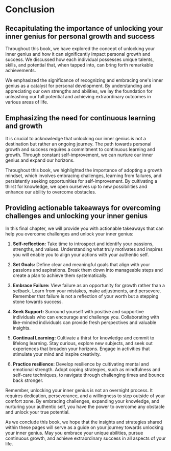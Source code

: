 # Conclusion

Recapitulating the importance of unlocking your inner genius for personal growth and success
--------------------------------------------------------------------------------------------

Throughout this book, we have explored the concept of unlocking your inner genius and how it can significantly impact personal growth and success. We discussed how each individual possesses unique talents, skills, and potential that, when tapped into, can bring forth remarkable achievements.

We emphasized the significance of recognizing and embracing one's inner genius as a catalyst for personal development. By understanding and appreciating our own strengths and abilities, we lay the foundation for unleashing our full potential and achieving extraordinary outcomes in various areas of life.

Emphasizing the need for continuous learning and growth
-------------------------------------------------------

It is crucial to acknowledge that unlocking our inner genius is not a destination but rather an ongoing journey. The path towards personal growth and success requires a commitment to continuous learning and growth. Through constant self-improvement, we can nurture our inner genius and expand our horizons.

Throughout this book, we highlighted the importance of adopting a growth mindset, which involves embracing challenges, learning from failures, and persistently seeking opportunities for self-improvement. By cultivating a thirst for knowledge, we open ourselves up to new possibilities and enhance our ability to overcome obstacles.

Providing actionable takeaways for overcoming challenges and unlocking your inner genius
----------------------------------------------------------------------------------------

In this final chapter, we will provide you with actionable takeaways that can help you overcome challenges and unlock your inner genius:

1. **Self-reflection:** Take time to introspect and identify your passions, strengths, and values. Understanding what truly motivates and inspires you will enable you to align your actions with your authentic self.

2. **Set Goals:** Define clear and meaningful goals that align with your passions and aspirations. Break them down into manageable steps and create a plan to achieve them systematically.

3. **Embrace Failure:** View failure as an opportunity for growth rather than a setback. Learn from your mistakes, make adjustments, and persevere. Remember that failure is not a reflection of your worth but a stepping stone towards success.

4. **Seek Support:** Surround yourself with positive and supportive individuals who can encourage and challenge you. Collaborating with like-minded individuals can provide fresh perspectives and valuable insights.

5. **Continual Learning:** Cultivate a thirst for knowledge and commit to lifelong learning. Stay curious, explore new subjects, and seek out experiences that broaden your horizons. Engage in activities that stimulate your mind and inspire creativity.

6. **Practice resilience:** Develop resilience by cultivating mental and emotional strength. Adopt coping strategies, such as mindfulness and self-care techniques, to navigate through challenging times and bounce back stronger.

Remember, unlocking your inner genius is not an overnight process. It requires dedication, perseverance, and a willingness to step outside of your comfort zone. By embracing challenges, expanding your knowledge, and nurturing your authentic self, you have the power to overcome any obstacle and unlock your true potential.

As we conclude this book, we hope that the insights and strategies shared within these pages will serve as a guide on your journey towards unlocking your inner genius. May you embrace your unique abilities, pursue continuous growth, and achieve extraordinary success in all aspects of your life.
